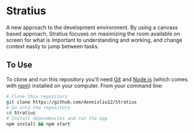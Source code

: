 # Stratius

A new approach to the development environment. By using a canvass based approach, Stratius focuses on maximizing the room available on screen for what is important to understanding and working, and change context easily to jump between tasks.

## To Use

To clone and run this repository you'll need [Git](https://git-scm.com) and [Node.js](https://nodejs.org/en/download/) (which comes with [npm](http://npmjs.com)) installed on your computer. From your command line:

```bash
# Clone this repository
git clone https://github.com/dennisliu12/Stratius
# Go into the repository
cd Stratius
# Install dependencies and run the app
npm install && npm start
```
